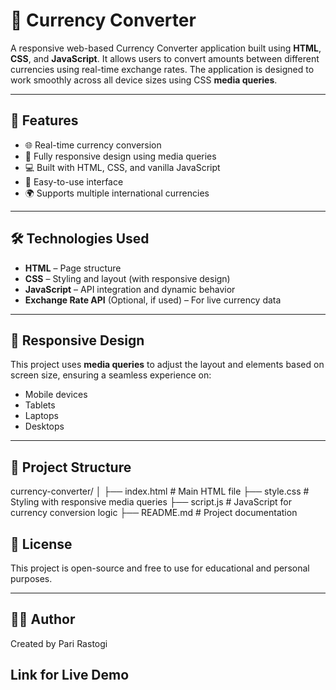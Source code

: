 # 💱 Currency Converter

A responsive web-based Currency Converter application built using **HTML**, **CSS**, and **JavaScript**. It allows users to convert amounts between different currencies using real-time exchange rates. The application is designed to work smoothly across all device sizes using CSS **media queries**.

---

## 🚀 Features

- 🌐 Real-time currency conversion
- 📱 Fully responsive design using media queries
- 💻 Built with HTML, CSS, and vanilla JavaScript
- 🔄 Easy-to-use interface
- 🌍 Supports multiple international currencies

---

## 🛠️ Technologies Used

- **HTML** – Page structure
- **CSS** – Styling and layout (with responsive design)
- **JavaScript** – API integration and dynamic behavior
- **Exchange Rate API** (Optional, if used) – For live currency data

---

## 📱 Responsive Design

This project uses **media queries** to adjust the layout and elements based on screen size, ensuring a seamless experience on:
- Mobile devices
- Tablets
- Laptops
- Desktops

---

## 📂 Project Structure

currency-converter/
│
├── index.html # Main HTML file
├── style.css # Styling with responsive media queries
├── script.js # JavaScript for currency conversion logic
├── README.md # Project documentation

## 📝 License

This project is open-source and free to use for educational and personal purposes.

---

## 🙋‍♂️ Author

Created by Pari Rastogi

## Link for Live Demo
